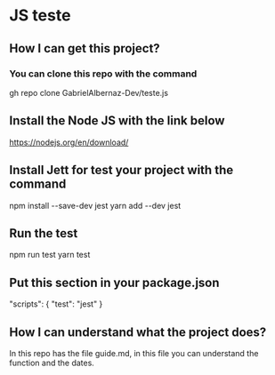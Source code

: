 # JS teste

##  How I can get this project?
### You can clone this repo with the command
gh repo clone GabrielAlbernaz-Dev/teste.js

## Install the Node JS with the link below
https://nodejs.org/en/download/

## Install Jett for test your project with the command
npm install --save-dev jest
yarn add --dev jest

## Run the test
npm run test
yarn test


## Put this section in your package.json
  "scripts": {
    "test": "jest"
  }

## How I can understand what the project does?
In this repo has the file guide.md, in this file you can understand the function and the dates.

